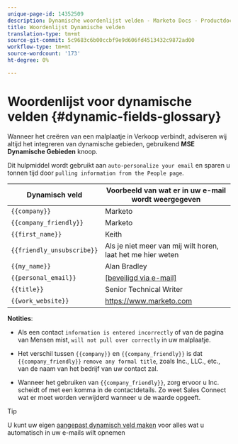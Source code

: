 ```yaml
---
unique-page-id: 14352509
description: Dynamische woordenlijst velden - Marketo Docs - Productdocumentatie
title: Woordenlijst Dynamische velden
translation-type: tm+mt
source-git-commit: 5c9683c6b00ccbf9e9d606fd4513432c9872ad00
workflow-type: tm+mt
source-wordcount: '173'
ht-degree: 0%

---
```



# Woordenlijst voor dynamische velden {#dynamic-fields-glossary}

Wanneer het creëren van een malplaatje in Verkoop verbindt, adviseren wij altijd het integreren van dynamische gebieden, gebruikend **MSE Dynamische Gebieden** knoop.

Dit hulpmiddel wordt gebruikt aan `auto-personalize your email` en sparen u tonnen tijd door `pulling information from the People page`.

| Dynamisch veld | Voorbeeld van wat er in uw e-mail wordt weergegeven |
|---|---|
| `{{company}}` | Marketo |
| `{{company_friendly}}` | Marketo |
| `{{first_name}}` | Keith |
| `{{friendly_unsubscribe}}` | Als je niet meer van mij wilt horen, laat het me hier weten |
| `{{my_name}}` | Alan Bradley |
| `{{personal_email}}` | [[beveiligd via e-mail]](http://docs.marketo.com/cdn-cgi/l/email-protection) |
| `{{title}}` | Senior Technical Writer |
| `{{work_website}}` | https://www.marketo.com |

**Notities**:

* Als een contact `information is entered incorrectly` of van de pagina van Mensen mist, `will not pull over correctly` in uw malplaatje.

* Het verschil tussen `{{company}}` en `{{company_friendly}}` is dat `{{company_friendly}}` `remove any formal title`, zoals Inc., LLC., etc., van de naam van het bedrijf van uw contact zal.
* Wanneer het gebruiken van `{{company_friendly}}`, zorg ervoor u Inc. scheidt of met een komma in de contactdetails. Zo weet Sales Connect wat er moet worden verwijderd wanneer u de waarde opgeeft.

>[!TIP]
>
>U kunt uw eigen [aangepast dynamisch veld maken](http://docs.marketo.com/x/fADb) voor alles wat u automatisch in uw e-mails wilt opnemen

